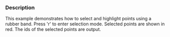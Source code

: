 ### Description

This example demonstrates how to select and highlight points using a rubber band. Press 'r' to enter selection mode. Selected points are shown in red. The ids of the selected points are output.
